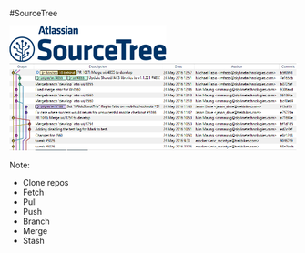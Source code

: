 #SourceTree

<img src="img/sourcetree-logo.png" />
<img src="img/sourcetree-history.png" />

Note:
+ Clone repos
+ Fetch
+ Pull
+ Push
+ Branch
+ Merge
+ Stash